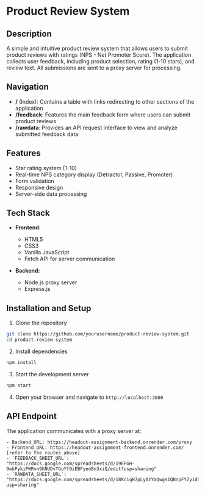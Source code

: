 # Product Review System

## Description

A simple and intuitive product review system that allows users to submit product reviews with ratings (NPS - Net Promoter Score). The application collects user feedback, including product selection, rating (1-10 stars), and review text. All submissions are sent to a proxy server for processing.

## Navigation

- **/** (Index): Contains a table with links redirecting to other sections of the application
- **/feedback**: Features the main feedback form where users can submit product reviews
- **/rawdata**: Provides an API request interface to view and analyze submitted feedback data

## Features

- Star rating system (1-10)
- Real-time NPS category display (Detractor, Passive, Promoter)
- Form validation
- Responsive design
- Server-side data processing

## Tech Stack

- **Frontend:**

  - HTML5
  - CSS3
  - Vanilla JavaScript
  - Fetch API for server communication

- **Backend:**
  - Node.js proxy server
  - Express.js

## Installation and Setup

1. Clone the repository

```bash
git clone https://github.com/yourusername/product-review-system.git
cd product-review-system
```

2. Install dependencies

```bash
npm install
```

3. Start the development server

```bash
npm start
```

4. Open your browser and navigate to `http://localhost:3000`

## API Endpoint

The application communicates with a proxy server at:

```
- Backend_URL: https://headout-assignment-backend.onrender.com/proxy
- Frontend_URL: https://headout-assignment-frontend.onrender.com/ [refer to the routes above]
- `FEEDBACK_SHEET_URL`: "https://docs.google.com/spreadsheets/d/19EFGH-0wkPykiPWRvn9hNUDvTGuYf9iEBFyeoBn3xiQ/edit?usp=sharing"
- `RAWDATA_SHEET_URL`: "https://docs.google.com/spreadsheets/d/18KciqH7pLy0zYaQwgs1QBnpFYZyidlDhR6sE5nNQq6U/edit?usp=sharing"

```
